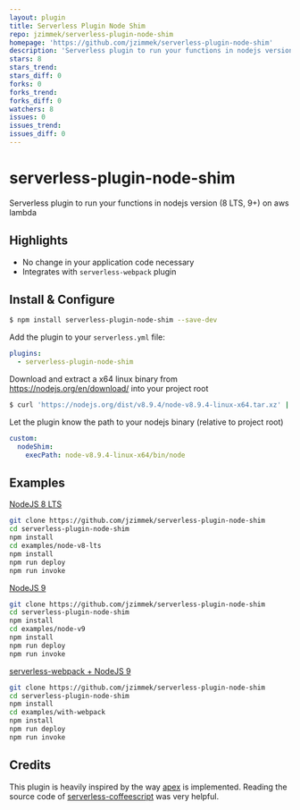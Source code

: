 ```yaml
---
layout: plugin
title: Serverless Plugin Node Shim
repo: jzimmek/serverless-plugin-node-shim
homepage: 'https://github.com/jzimmek/serverless-plugin-node-shim'
description: 'Serverless plugin to run your functions in nodejs version (8 LTS, 9+) on aws lambda'
stars: 8
stars_trend: 
stars_diff: 0
forks: 0
forks_trend: 
forks_diff: 0
watchers: 8
issues: 0
issues_trend: 
issues_diff: 0
---
```



# serverless-plugin-node-shim
Serverless plugin to run your functions in nodejs version (8 LTS, 9+) on aws lambda

## Highlights

* No change in your application code necessary
* Integrates with `serverless-webpack` plugin

## Install & Configure

```bash
$ npm install serverless-plugin-node-shim --save-dev
```

Add the plugin to your `serverless.yml` file:

```yaml
plugins:
  - serverless-plugin-node-shim
```

Download and extract a x64 linux binary from https://nodejs.org/en/download/ into your project root

```bash
$ curl 'https://nodejs.org/dist/v8.9.4/node-v8.9.4-linux-x64.tar.xz' | tar xf -
```

Let the plugin know the path to your nodejs binary (relative to project root)

```yaml
custom:
  nodeShim:
    execPath: node-v8.9.4-linux-x64/bin/node
```

## Examples

[NodeJS 8 LTS](https://github.com/jzimmek/serverless-plugin-node-shim/tree/master/examples/node-v8-lts)

```bash
git clone https://github.com/jzimmek/serverless-plugin-node-shim
cd serverless-plugin-node-shim
npm install
cd examples/node-v8-lts
npm install
npm run deploy
npm run invoke
```

[NodeJS 9](https://github.com/jzimmek/serverless-plugin-node-shim/tree/master/examples/node-v9)

```bash
git clone https://github.com/jzimmek/serverless-plugin-node-shim
cd serverless-plugin-node-shim
npm install
cd examples/node-v9
npm install
npm run deploy
npm run invoke
```

[serverless-webpack + NodeJS 9](https://github.com/jzimmek/serverless-plugin-node-shim/tree/master/examples/with-webpack)

```bash
git clone https://github.com/jzimmek/serverless-plugin-node-shim
cd serverless-plugin-node-shim
npm install
cd examples/with-webpack
npm install
npm run deploy
npm run invoke
```

## Credits

This plugin is heavily inspired by the way [apex](https://github.com/apex/apex) is implemented. Reading the source code of [serverless-coffeescript](https://github.com/duanefields/serverless-coffeescript) was very helpful.
